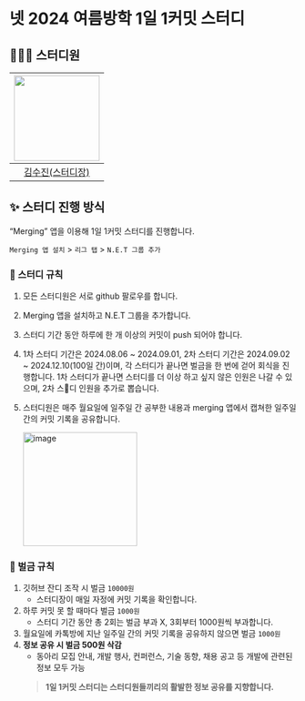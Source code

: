 # 넷 2024 여름방학 1일 1커밋 스터디

## 🧑‍🤝‍🧑 스터디원

|<img width="150" src = "https://avatars.githubusercontent.com/u/108571492?v=4"/>|
|:---:|
|[김수진(스터디장)](https://github.com/cowboysj)|

## ✨ 스터디 진행 방식

“Merging” 앱을 이용해 1일 1커밋 스터디를 진행합니다.

`Merging 앱 설치` > `리그 탭` > `N.E.T 그룹 추가`


### 🌳 스터디 규칙

1. 모든 스터디원은 서로 github 팔로우를 합니다.
2. Merging 앱을 설치하고 N.E.T 그룹을 추가합니다.
3. 스터디 기간 동안 하루에 한 개 이상의 커밋이 push 되어야 합니다.
4. 1차 스터디 기간은 2024.08.06 ~ 2024.09.01, 2차 스터디 기간은 2024.09.02 ~ 2024.12.10(100일 간)이며, 각 스터디가 끝나면 벌금을 한 번에 걷어 회식을 진행합니다. 1차 스터디가 끝나면 스터디를 더 이상 하고 싶지 않은 인원은 나갈 수 있으며, 2차 스💸디 인원을 추가로 뽑습니다. 
5. 스터디원은 매주 월요일에 일주일 간 공부한 내용과 merging 앱에서 캡쳐한 일주일 간의 커밋 기록을 공유합니다.

    <img width="200" alt="image" src="https://github.com/user-attachments/assets/73295db7-c4e9-4b41-99bf-17799271dea1">

### 💸 벌금 규칙

1. 깃허브 잔디 조작 시 벌금 `10000원`
    - 스터디장이 매일 자정에 커밋 기록을 확인합니다.
2. 하루 커밋 못 할 때마다 벌금 `1000원`
    - 스터디 기간 동안 총 2회는 벌금 부과 X, 3회부터 1000원씩 부과합니다.
3. 월요일에 카톡방에 지난 일주일 간의 커밋 기록을 공유하지 않으면 벌금 `1000원`
4. **정보 공유 시 벌금 500원 삭감** 
    - 동아리 모집 안내, 개발 행사, 컨퍼런스, 기술 동향, 채용 공고 등 개발에 관련된 정보 모두 가능
    > **1일 1커밋 스터디는 스터디원들끼리의 활발한 정보 공유를 지향합니다.** 

